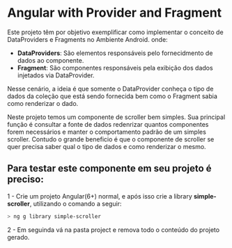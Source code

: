 # Angular with Provider and Fragment

Este projeto têm por objetivo exemplificar como implementar o conceito de DataProviders e Fragments no Ambiente Android. onde:

- **DataProviders**: São elementos responsáveis pelo fornecidmento de dados ao componente.
- **Fragment**: São componentes responsáveis pela exibição dos dados injetados via DataProvider.

Nesse cenário, a ideia é que somente o DataProvider conheça o tipo de dados da coleção que está sendo fornecida bem como o Fragment sabia como renderizar o dado.

Neste projeto temos um componente de scroller bem simples. Sua principal função é consultar a fonte de dados redenrizar quantos componentes forem necessários e manter o comportamento padrão de um simples scroller. Contudo o grande beneficio é que o componente de scroller se quer precisa saber qual o tipo de dados e como renderizar o mesmo.

## Para testar este componente em seu projeto é preciso:

1 - Crie um projeto Angular(6+) normal, e após isso crie a library **simple-scroller**, utilizando o comando a seguir:

```bash
> ng g library simple-scroller
```
2 - Em seguinda vá na pasta project e remova todo o conteúdo do projeto gerado.